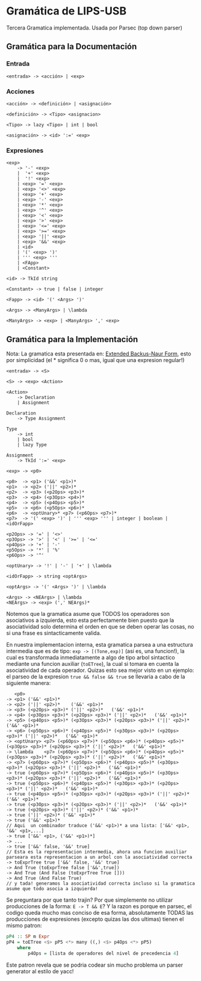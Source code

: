 # Gramática de LIPS-USB

Tercera Gramatica implementada. Usada por Parsec (top down parser)

## Gramática para la Documentación

### Entrada  

	<entrada> -> <acción> | <exp>

### Acciones

	<acción> -> <definición> | <asignación>

	<definición> -> <Tipo> <asignacion>

	<Tipo> -> lazy <Tipo> | int | bool

	<asignación> -> <id> ':=' <exp>

### Expresiones

	<exp> 
		-> '-' <exp>
		|  '+' <exp>
		|  '!' <exp>
		| <exp> '=' <exp>
		| <exp> '<>' <exp>            
    	| <exp> '+' <exp>             
    	| <exp> '-' <exp>             
    	| <exp> '*' <exp>             
    	| <exp> '^' <exp>             
    	| <exp> '<' <exp>             
    	| <exp> '>' <exp>             
    	| <exp> '<=' <exp>            
    	| <exp> '>=' <exp>            
    	| <exp> '||' <exp>            
    	| <exp> '&&' <exp>            
    	| <id>
    	| '(' <exp> ')'              
    	| ''' <exp> '''              
    	| <FApp>
    	| <Constant>

	<id> -> TkId string
	
	<Constant> -> true | false | integer

	<Fapp> -> <id> '(' <Args> ')'

	<Args> -> <ManyArgs> | \lambda

	<ManyArgs> -> <exp> | <ManyArgs> ',' <exp>



## Gramática para la Implementación

Nota: La gramatica esta presentada en: [Extended Backus-Naur Form](https://en.wikipedia.org/wiki/Extended_Backus%E2%80%93Naur_form), esto por simplicidad (el * significa 0 o mas, igual que una expresion regular!)

	<entrada> -> <S>
	
	<S> -> <exp> <Action>  

	<Action> 
		-> Declaration            
		| Assignment             

	Declaration
		-> Type Assignment        

	Type 
		-> int         
		| bool        
		| lazy Type   

	Assignment 
		-> TkId ':=' <exp> 

	<exp> -> <p0>

    <p0>  -> <p1> ('&&' <p1>)*
    <p1>  -> <p2> ('||' <p2>)*  
    <p2>  -> <p3> (<p2Ops> <p3>)*
    <p3>  -> <p4> (<p3Ops> <p4>)*
    <p4>  -> <p5> (<p4Ops> <p5>)*
    <p5>  -> <p6> (<p5Ops> <p6>)*
    <p6>  -> <optUnary>* <p7> (<p6Ops> <p7>)*
    <p7>  -> '(' <exp> ')' | ''' <exp> ''' | integer | boolean | <idOrFapp>

    <p2Ops> -> '=' | '<>'
    <p3Ops> -> '>' | '<' | '>=' | '<='
    <p4Ops> -> '+' | '-'
    <p5Ops> -> '*' | '%'
    <p6Ops> -> '^'

    <optUnary> -> '!' | '-' | '+' | \lambda

    <idOrFapp> -> string <optArgs>

    <optArgs> -> '(' <Args> ')' | \lambda

    <Args> -> <NEArgs> | \lambda
    <NEArgs> -> <exp> (',' NEArgs)*

Notemos que la gramatica asume que TODOS los operadores son asociativos a izquierda, esto esta perfectamente bien puesto que la asociatividad solo determina el orden en que se deben operar las cosas, no si una frase es sintacticamente valida.

En nuestra implementacion interna, esta gramatica parsea a una estructura intermedia que es de tipo: `exp -> [(Tone,exp)]` (asi es, una funcion!), la cual es transformada inmediatamente a algo de tipo arbol sintactico mediante una funcion auxiliar (`toETree`), la cual si tomara en cuenta la asociatividad de cada operador. Quizas esto sea mejor visto en un ejemplo: el parseo de la expresion `true && false && true` se llevaria a cabo de la siguiente manera:

```
   <p0> 
-> <p1> ('&&' <p1>)*
-> <p2> ('||' <p2>)*    ('&&' <p1>)*
-> <p3> (<p2Ops> <p3>)* ('||' <p2>)*   ('&&' <p1>)*
-> <p4> (<p3Ops> <p3>)* (<p2Ops> <p3>)* ('||' <p2>)*   ('&&' <p1>)*
-> <p5> (<p4Ops> <p5>)* (<p3Ops> <p3>)* (<p2Ops> <p3>)* ('||' <p2>)*   ('&&' <p1>)*
-> <p6> (<p5Ops> <p6>)* (<p4Ops> <p5>)* (<p3Ops> <p3>)* (<p2Ops> <p3>)* ('||' <p2>)*   ('&&' <p1>)*
-> <optUnary> <p7> (<p6Ops> <p7>)* (<p5Ops> <p6>)* (<p4Ops> <p5>)* (<p3Ops> <p3>)* (<p2Ops> <p3>)* ('||' <p2>)*   ('&&' <p1>)*
-> \lambda    <p7> (<p6Ops> <p7>)* (<p5Ops> <p6>)* (<p4Ops> <p5>)* (<p3Ops> <p3>)* (<p2Ops> <p3>)* ('||' <p2>)*   ('&&' <p1>)*
-> <p7> (<p6Ops> <p7>)* (<p5Ops> <p6>)* (<p4Ops> <p5>)* (<p3Ops> <p3>)* (<p2Ops> <p3>)* ('||' <p2>)*   ('&&' <p1>)*
-> true (<p6Ops> <p7>)* (<p5Ops> <p6>)* (<p4Ops> <p5>)* (<p3Ops> <p3>)* (<p2Ops> <p3>)* ('||' <p2>)*   ('&&' <p1>)*
-> true (<p5Ops> <p6>)* (<p4Ops> <p5>)* (<p3Ops> <p3>)* (<p2Ops> <p3>)* ('||' <p2>)*   ('&&' <p1>)*
-> true (<p4Ops> <p5>)* (<p3Ops> <p3>)* (<p2Ops> <p3>)* ('||' <p2>)*   ('&&' <p1>)*
-> true (<p3Ops> <p3>)* (<p2Ops> <p3>)* ('||' <p2>)*   ('&&' <p1>)*
-> true (<p2Ops> <p3>)* ('||' <p2>)* ('&&' <p1>)*
-> true ('||' <p2>)* ('&&' <p1>)*
-> true ('&&' <p1>)*
// Aqui  un combinador traduce ('&&' <p1>)* a una lista: ['&&' <p1>, '&&' <p1>,...]
-> true ['&&' <p1>, ('&&' <p1>)*]
-> ...
-> true ['&&' false, '&&' true]
// Esta es la representacion intermedia, ahora una funcion auxiliar parseara esta representacion a un arbol con la asociatividad correcta
-> toExprTree true ['&&' false, '&&' true]
-> And True (toExprTree false ['&&',true])
-> And True (And False (toExprTree True []))
-> And True (And False True) 
// y tada! generamos la asociatividad correcta incluso si la gramatica asume que todo asocia a izquierda!
```

Se preguntara por que tanto trajin? Por que simplemente no utilizar producciones de la forma: `E -> T && E`? Y la razon es porque en parsec, el codigo queda mucho mas conciso de esa forma, absolutamente TODAS las producciones de expresiones (excepto quizas las dos ultimas) tienen el mismo patron:

```haskell
pP4 :: SP m Expr
pP4 = toETree <$> pP5 <*> many ((,) <$> p4Ops <*> pP5)
    where
        p4Ops = [lista de operadores del nivel de precedencia 4]
```

Este patron revela que se podria codear sin mucho problema un parser generator al estilo de yacc!